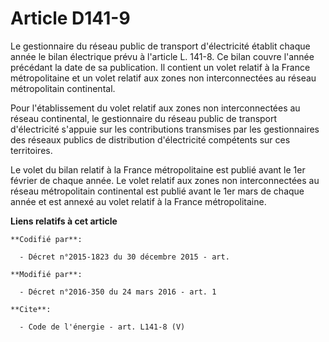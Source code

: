 # Article D141-9

Le gestionnaire du réseau public de transport d'électricité établit chaque année le bilan électrique prévu à l'article L.
141-8. Ce bilan couvre l'année précédant la date de sa publication. Il contient un volet relatif à la France métropolitaine
et un volet relatif aux zones non interconnectées au réseau métropolitain continental. 

Pour l'établissement du volet relatif aux zones non interconnectées au réseau continental, le gestionnaire du réseau public
de transport d'électricité s'appuie sur les contributions transmises par les gestionnaires des réseaux publics de
distribution d'électricité compétents sur ces territoires. 

Le volet du bilan relatif à la France métropolitaine est publié avant le 1er février de chaque année. Le volet relatif aux
zones non interconnectées au réseau métropolitain continental est publié avant le 1er mars de chaque année et est annexé au
volet relatif à la France métropolitaine.

**Liens relatifs à cet article**

	**Codifié par**:

	  - Décret n°2015-1823 du 30 décembre 2015 - art.

	**Modifié par**:

	  - Décret n°2016-350 du 24 mars 2016 - art. 1

	**Cite**:

	  - Code de l'énergie - art. L141-8 (V)
